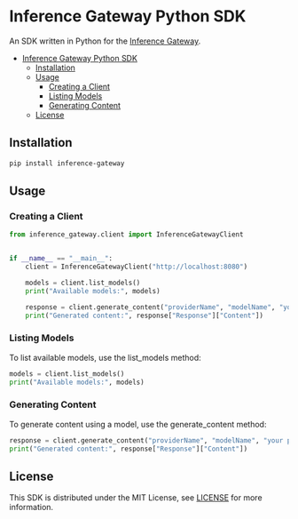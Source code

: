 # Inference Gateway Python SDK

An SDK written in Python for the [Inference Gateway](https://github.com/edenreich/inference-gateway).

- [Inference Gateway Python SDK](#inference-gateway-python-sdk)
  - [Installation](#installation)
  - [Usage](#usage)
    - [Creating a Client](#creating-a-client)
    - [Listing Models](#listing-models)
    - [Generating Content](#generating-content)
  - [License](#license)

## Installation

```sh
pip install inference-gateway
```

## Usage

### Creating a Client

```python
from inference_gateway.client import InferenceGatewayClient


if __name__ == "__main__":
    client = InferenceGatewayClient("http://localhost:8080")

    models = client.list_models()
    print("Available models:", models)

    response = client.generate_content("providerName", "modelName", "your prompt here")
    print("Generated content:", response["Response"]["Content"])
```

### Listing Models

To list available models, use the list_models method:

```python
models = client.list_models()
print("Available models:", models)
```

### Generating Content

To generate content using a model, use the generate_content method:

```python
response = client.generate_content("providerName", "modelName", "your prompt here")
print("Generated content:", response["Response"]["Content"])
```

## License

This SDK is distributed under the MIT License, see [LICENSE](LICENSE) for more information.
